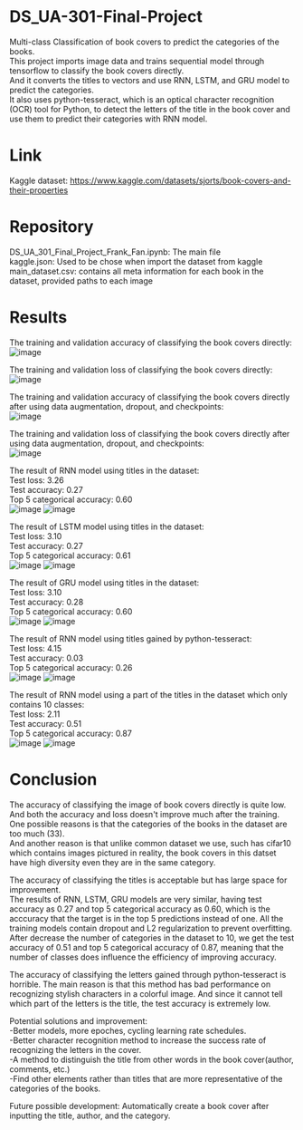# DS_UA-301-Final-Project

Multi-class Classification of book covers to predict the categories of the books.  
This project imports image data and trains sequential model through tensorflow to classify the book covers directly.  
And it converts the titles to vectors and use RNN, LSTM, and GRU model to predict the categories.  
It also uses python-tesseract, which is an optical character recognition (OCR) tool for Python, to detect the letters of the title in the book cover and use them to predict their categories with RNN model.

# Link
Kaggle dataset: https://www.kaggle.com/datasets/sjorts/book-covers-and-their-properties

# Repository

DS_UA_301_Final_Project_Frank_Fan.ipynb: The main file   
kaggle.json: Used to be chose when import the dataset from kaggle   
main_dataset.csv: contains all meta information for each book in the dataset, provided paths to each image  

# Results
The training and validation accuracy of classifying the book covers directly:  
![image](https://user-images.githubusercontent.com/98332987/208316443-d4c295ba-6da8-427c-bc69-5ff64888b0ab.png)

The training and validation loss of classifying the book covers directly:  
![image](https://user-images.githubusercontent.com/98332987/208316432-8dd1de37-244e-43a1-9e88-c4b69dae2be1.png)

The training and validation accuracy of classifying the book covers directly after using data augmentation, dropout, and checkpoints:  
![image](https://user-images.githubusercontent.com/98332987/208316477-b350270d-c470-4bea-8c7c-74ec0c723708.png)

The training and validation loss of classifying the book covers directly after using data augmentation, dropout, and checkpoints:  
![image](https://user-images.githubusercontent.com/98332987/208316485-d6b755b0-ff25-45f4-98be-97990ed2cf72.png)

The result of RNN model using titles in the dataset:  
Test loss: 3.26  
Test accuracy: 0.27  
Top 5 categorical accuracy: 0.60  
![image](https://user-images.githubusercontent.com/98332987/208316744-7c0d82d3-194e-471c-8d9c-60069032838f.png)
![image](https://user-images.githubusercontent.com/98332987/208316749-8a904b5e-9113-4446-9b66-62fef6858c1e.png)  

The result of LSTM model using titles in the dataset:    
Test loss: 3.10  
Test accuracy: 0.27  
Top 5 categorical accuracy: 0.61  
![image](https://user-images.githubusercontent.com/98332987/208316770-b482c407-4c37-4ae0-af37-17bd681f54d6.png)
![image](https://user-images.githubusercontent.com/98332987/208316775-d9cdbb89-2d92-4c66-9b88-2d838c977081.png)

The result of GRU model using titles in the dataset:    
Test loss: 3.10  
Test accuracy: 0.28  
Top 5 categorical accuracy: 0.60  
![image](https://user-images.githubusercontent.com/98332987/208316781-c94d24f2-e0f3-44f2-b44d-3b012cd9b9fd.png)
![image](https://user-images.githubusercontent.com/98332987/208316784-2ca987be-89e6-4736-9b5f-6a6f255d7475.png)

The result of RNN model using titles gained by python-tesseract:   
Test loss: 4.15  
Test accuracy: 0.03  
Top 5 categorical accuracy: 0.26  
![image](https://user-images.githubusercontent.com/98332987/208317279-459f4f1f-4531-46bb-a89a-627940efaa93.png)
![image](https://user-images.githubusercontent.com/98332987/208317280-7881edf9-adb2-4d24-9457-f3aa00f3496e.png)

The result of RNN model using a part of the titles in the dataset which only contains 10 classes:    
Test loss: 2.11    
Test accuracy: 0.51  
Top 5 categorical accuracy: 0.87  
![image](https://user-images.githubusercontent.com/98332987/208317328-d743eaa1-639e-49f5-871e-9d9fe909ac98.png)
![image](https://user-images.githubusercontent.com/98332987/208317336-e640d542-9e1e-4583-82a1-b3ea0437c207.png)

# Conclusion
The accuracy of classifying the image of book covers directly is quite low. And both the accuracy and loss doesn't improve much after the training.  
One possible reasons is that the categories of the books in the dataset are too much (33).    
And another reason is that unlike common dataset we use, such has cifar10 which contains images pictured in reality, the book covers in this datset have high diversity even they are in the same category.

The accuracy of classifying the titles is acceptable but has large space for improvement.  
The results of RNN, LSTM, GRU models are very similar, having test accuracy as 0.27 and top 5 categorical accuracy as 0.60, which is the acccuracy that the target is in the top 5 predictions instead of one.
All the training models contain dropout and L2 regularization to prevent overfitting.  
After decrease the number of categories in the dataset to 10, we get the test accuracy of 0.51 and top 5 categorical accuracy of 0.87, meaning that the number of classes does influence the efficiency of improving accuracy.  

The accuracy of classifying the letters gained through python-tesseract is horrible. The main reason is that this method has bad performance on recognizing stylish characters in a colorful image. And since it cannot tell which part of the letters is the title, the test accuracy is extremely low.

Potential solutions and improvement:   
-Better models, more epoches, cycling learning rate schedules.   
-Better character recognition method to increase the success rate of recognizing the letters in the cover.   
-A method to distinguish the title from other words in the book cover(author, comments, etc.)   
-Find other elements rather than titles that are more representative of the categories of the books.  

Future possible development:
Automatically create a book cover after inputting the title, author, and the category.
